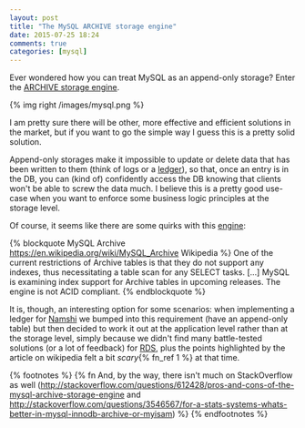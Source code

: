 ```yaml
---
layout: post
title: "The MySQL ARCHIVE storage engine"
date: 2015-07-25 18:24
comments: true
categories: [mysql]
---
```


Ever wondered how you can treat MySQL as an append-only storage?
Enter the [ARCHIVE storage engine](https://dev.mysql.com/doc/refman/5.5/en/archive-storage-engine.html).

<!-- more -->

{% img right /images/mysql.png %}

I am pretty sure there will be other, more effective and efficient
solutions in the market, but if you want to go the simple way
I guess this is a pretty solid solution.

Append-only storages make it impossible to update  or delete data that has been
written to them (think of logs or a [ledger](https://en.wikipedia.org/wiki/Ledger)),
so that, once an entry is in the DB, you can (kind of) confidently
access the DB knowing that clients won't  be able to screw the data
much. I believe this is a pretty good use-case when you want to enforce
some business logic principles at the storage level.

Of course, it seems like there are some quirks with this
[engine](https://en.wikipedia.org/wiki/MySQL_Archive):

{% blockquote MySQL Archive https://en.wikipedia.org/wiki/MySQL_Archive Wikipedia %}
One of the current restrictions of Archive tables is that they do not support any indexes, thus necessitating a table scan for any SELECT tasks.
[...] MySQL is examining index support for Archive tables in upcoming releases.
The engine is not ACID compliant.
{% endblockquote %}

It is, though, an interesting option for some scenarios: when implementing
a ledger for [Namshi](https://www.namshi.com) we bumped into
this requirement (have an append-only table) but then decided to work it
out at the application level rather than at the storage level, simply because
we didn't find many battle-tested solutions (or a lot of feedback) for
[RDS](http://aws.amazon.com/rds/mysql/), plus the points highlighted by
the article on wikipedia felt a bit *scary*{% fn_ref 1 %} at that time.

{% footnotes %}
  {% fn And, by the way, there isn't much on StackOverflow as well (http://stackoverflow.com/questions/612428/pros-and-cons-of-the-mysql-archive-storage-engine and http://stackoverflow.com/questions/3546567/for-a-stats-systems-whats-better-in-mysql-innodb-archive-or-myisam) %}
{% endfootnotes %}
